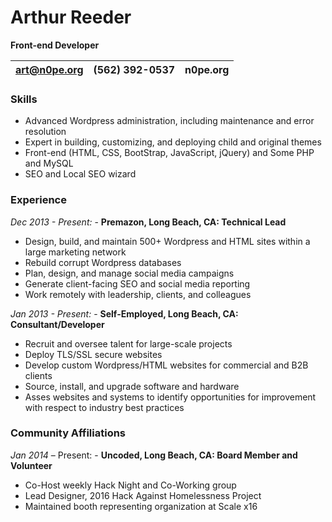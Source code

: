 # Arthur Reeder

**Front-end Developer**

| art@n0pe.org | (562) 392-0537 | n0pe.org |
| --- | --- | --- |

### Skills

- Advanced Wordpress administration, including maintenance and error resolution
- Expert in building, customizing, and deploying child and original themes
- Front-end (HTML, CSS, BootStrap, JavaScript, jQuery) and Some PHP and MySQL
- SEO and Local SEO wizard

### Experience

_Dec 2013 - Present:_ - **Premazon, Long Beach, CA: Technical Lead**

- Design, build, and maintain 500+ Wordpress and HTML sites within a large marketing network
- Rebuild corrupt Wordpress databases
- Plan, design, and manage social media campaigns
- Generate client-facing SEO and social media reporting
- Work remotely with leadership, clients, and colleagues

_Jan 2013 - Present:_ - **Self-Employed, Long Beach, CA: Consultant/Developer**

- Recruit and oversee talent for large-scale projects
- Deploy TLS/SSL secure websites
- Develop custom Wordpress/HTML websites for commercial and B2B clients
- Source, install, and upgrade software and hardware
- Asses websites and systems to identify opportunities for improvement with respect to industry best practices

### Community Affiliations

_Jan 2014_ – Present: - **Uncoded, Long Beach, CA: Board Member and Volunteer**

- Co-Host weekly Hack Night and Co-Working group
- Lead Designer, 2016 Hack Against Homelessness Project
- Maintained booth representing organization at Scale x16
